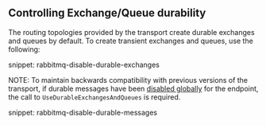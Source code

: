## Controlling Exchange/Queue durability

The routing topologies provided by the transport create durable exchanges and queues by default. To create transient exchanges and queues, use the following:

snippet: rabbitmq-disable-durable-exchanges

NOTE: To maintain backwards compatibility with previous versions of the transport, if durable messages have been [disabled globally](/nservicebus/messaging/non-durable-messaging.md#enabling-non-durable-messaging-global-for-the-endpoint) for the endpoint, the call to `UseDurableExchangesAndQueues` is required.

snippet: rabbitmq-disable-durable-messages